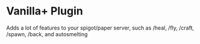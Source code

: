 # Vanilla+ Plugin

Adds a lot of features to your spigot/paper server, such as /heal, /fly, /craft, /spawn, /back, and autosmelting
